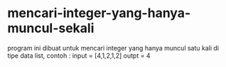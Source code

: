 # mencari-integer-yang-hanya-muncul-sekali
program ini dibuat untuk mencari integer yang hanya muncul satu kali di tipe data list, contoh : input = [4,1,2,1,2] outpt = 4
